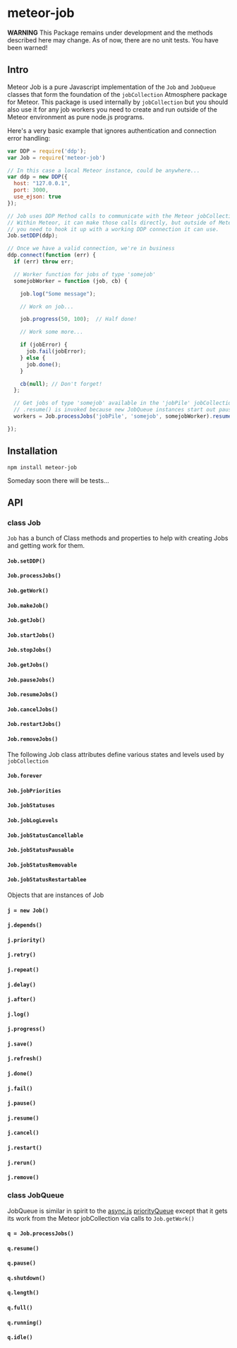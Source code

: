 meteor-job
======================================

**WARNING** This Package remains under development and the methods described here may change. As of now, there are no unit tests. You have been warned!

## Intro

Meteor Job is a pure Javascript implementation of the `Job` and `JobQueue` classes that form the foundation of the `jobCollection` Atmosphere package for Meteor. This package is used internally by `jobCollection` but you should also use it for any job workers you need to create and run outside of the Meteor environment as pure node.js programs.

Here's a very basic example that ignores authentication and connection error handling:

```js
var DDP = require('ddp');
var Job = require('meteor-job')

// In this case a local Meteor instance, could be anywhere...
var ddp = new DDP({
  host: "127.0.0.1",
  port: 3000,
  use_ejson: true
});

// Job uses DDP Method calls to communicate with the Meteor jobCollection.
// Within Meteor, it can make those calls directly, but outside of Meteor
// you need to hook it up with a working DDP connection it can use.
Job.setDDP(ddp);

// Once we have a valid connection, we're in business
ddp.connect(function (err) {
  if (err) throw err;

  // Worker function for jobs of type 'somejob'
  somejobWorker = function (job, cb) {

    job.log("Some message");

    // Work on job...

    job.progress(50, 100);  // Half done!

    // Work some more...

    if (jobError) {
      job.fail(jobError);
    } else {
      job.done();
    }

    cb(null); // Don't forget!
  };

  // Get jobs of type 'somejob' available in the 'jobPile' jobCollection for somejobWorker
  // .resume() is invoked because new JobQueue instances start out paused.
  workers = Job.processJobs('jobPile', 'somejob', somejobWorker).resume();

});
```

## Installation

`npm install meteor-job`

Someday soon there will be tests...

## API

### class Job

`Job` has a bunch of Class methods and properties to help with creating Jobs and getting work for them.

#### `Job.setDDP()`

#### `Job.processJobs()`

#### `Job.getWork()`

#### `Job.makeJob()`

#### `Job.getJob()`

#### `Job.startJobs()`

#### `Job.stopJobs()`

#### `Job.getJobs()`

#### `Job.pauseJobs()`

#### `Job.resumeJobs()`

#### `Job.cancelJobs()`

#### `Job.restartJobs()`

#### `Job.removeJobs()`

The following Job class attributes define various states and levels used by `jobCollection`

#### `Job.forever`

#### `Job.jobPriorities`

#### `Job.jobStatuses`

#### `Job.jobLogLevels`

#### `Job.jobStatusCancellable`

#### `Job.jobStatusPausable`

#### `Job.jobStatusRemovable`

#### `Job.jobStatusRestartablee`

Objects that are instances of Job

#### `j = new Job()`

#### `j.depends()`

#### `j.priority()`

#### `j.retry()`

#### `j.repeat()`

#### `j.delay()`

#### `j.after()`

#### `j.log()`

#### `j.progress()`

#### `j.save()`

#### `j.refresh()`

#### `j.done()`

#### `j.fail()`

#### `j.pause()`

#### `j.resume()`

#### `j.cancel()`

#### `j.restart()`

#### `j.rerun()`

#### `j.remove()`

### class JobQueue

JobQueue is similar in spirit to the [async.js](https://github.com/caolan/async) [priorityQueue](https://github.com/caolan/async#priorityQueue) except that it gets its work from the Meteor jobCollection via calls to `Job.getWork()`

#### `q = Job.processJobs()`

#### `q.resume()`

#### `q.pause()`

#### `q.shutdown()`

#### `q.length()`

#### `q.full()`

#### `q.running()`

#### `q.idle()`

